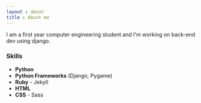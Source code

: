 ```yaml
---
layout : about
title : About me
---
```


I am a first year computer engineering student and I'm working on back-end dev using django.


### Skills

- **Python**
- **Python Frameworks** (Django, Pygame)
- **Ruby** - Jekyll
- **HTML**
- **CSS** - Sass


